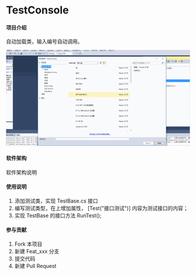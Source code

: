 # TestConsole

#### 项目介绍

自动加载类，输入编号自动调用。

![avatar](gif/TestConsole.gif)

#### 软件架构

软件架构说明

#### 使用说明

1. 添加测试类，实现 TestBase.cs 接口
2. 编写测试类型，在上增加属性， [Test("接口测试")] 内容为测试接口的内容；
3. 实现 TestBase 的接口方法 RunTest();

#### 参与贡献

1. Fork 本项目
2. 新建 Feat_xxx 分支
3. 提交代码
4. 新建 Pull Request
